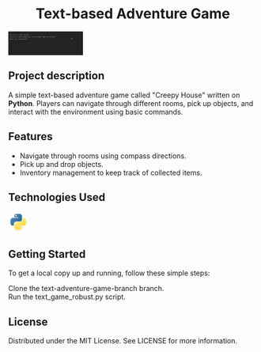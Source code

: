 <h1 align="center">Text-based Adventure Game</h1>
<img align="center" src="./text-game.gif" width="30%" height="auto"/>
<h2>Project description</h2>
A simple text-based adventure game called "Creepy House" written on <b>Python</b>. Players can navigate through different rooms, pick up objects, and interact with the environment using basic commands.

<h2>Features</h2>
<ul>
  <li>Navigate through rooms using compass directions.</li>
  <li>Pick up and drop objects.</li>
  <li>Inventory management to keep track of collected items.</li>
</ul>

<h2>Technologies Used</h2>
<a href="https://www.python.org" target="_blank" rel="noreferrer"> <img src="https://raw.githubusercontent.com/devicons/devicon/master/icons/python/python-original.svg" alt="python" width="40" height="40"/> </a>

<h2>Getting Started</h2>
To get a local copy up and running, follow these simple steps:
<br/>

Clone the text-adventure-game-branch branch.<br/>
Run the text_game_robust.py script.

<h2>License</h2>
Distributed under the MIT License. See LICENSE for more information.

